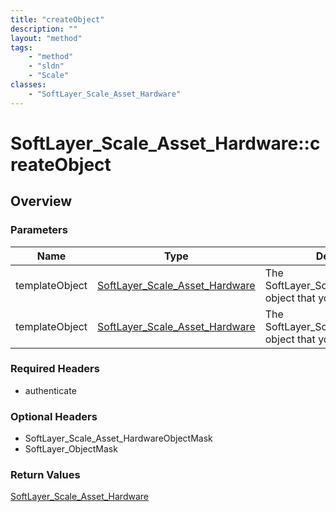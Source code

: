 ```yaml
---
title: "createObject"
description: ""
layout: "method"
tags:
    - "method"
    - "sldn"
    - "Scale"
classes:
    - "SoftLayer_Scale_Asset_Hardware"
---
```

# SoftLayer_Scale_Asset_Hardware::createObject
## Overview 


### Parameters 
|Name | Type | Description |
| --- | --- | --- |
|templateObject| <a href='/reference/datatypes/SoftLayer_Scale_Asset_Hardware'>SoftLayer_Scale_Asset_Hardware </a>| The SoftLayer_Scale_Asset_Hardware object that you wish to create.|
|templateObject| <a href='/reference/datatypes/SoftLayer_Scale_Asset_Hardware'>SoftLayer_Scale_Asset_Hardware </a>| The SoftLayer_Scale_Asset_Hardware object that you wish to create.|


### Required Headers
* authenticate

### Optional Headers
* SoftLayer_Scale_Asset_HardwareObjectMask
* SoftLayer_ObjectMask

### Return Values
<a href='/reference/datatypes/SoftLayer_Scale_Asset_Hardware'>SoftLayer_Scale_Asset_Hardware </a>

